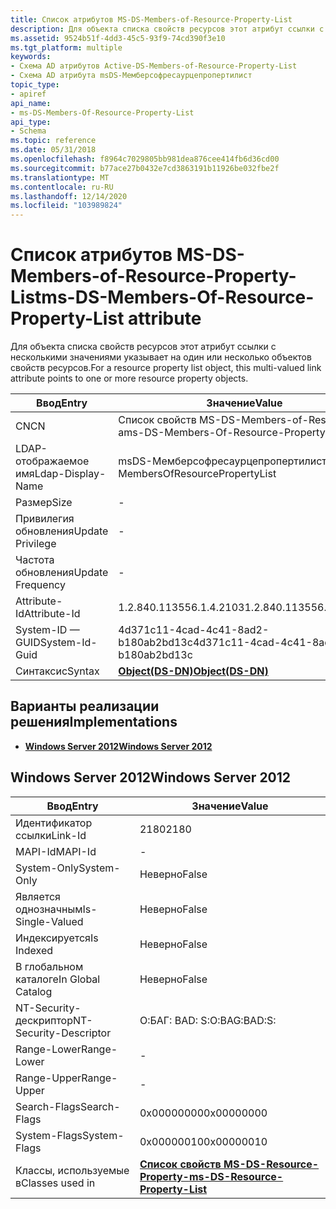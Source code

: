 ```yaml
---
title: Список атрибутов MS-DS-Members-of-Resource-Property-List
description: Для объекта списка свойств ресурсов этот атрибут ссылки с несколькими значениями указывает на один или несколько объектов свойств ресурсов.
ms.assetid: 9524b51f-4dd3-45c5-93f9-74cd390f3e10
ms.tgt_platform: multiple
keywords:
- Схема AD атрибутов Active-DS-Members-of-Resource-Property-List
- Схема AD атрибута msDS-Мемберсофресаурцепропертилист
topic_type:
- apiref
api_name:
- ms-DS-Members-Of-Resource-Property-List
api_type:
- Schema
ms.topic: reference
ms.date: 05/31/2018
ms.openlocfilehash: f8964c7029805bb981dea876cee414fb6d36cd00
ms.sourcegitcommit: b77ace27b0432e7cd3863191b11926be032fbe2f
ms.translationtype: MT
ms.contentlocale: ru-RU
ms.lasthandoff: 12/14/2020
ms.locfileid: "103989824"
---
```

# <a name="ms-ds-members-of-resource-property-list-attribute"></a><span data-ttu-id="6ba24-105">Список атрибутов MS-DS-Members-of-Resource-Property-List</span><span class="sxs-lookup"><span data-stu-id="6ba24-105">ms-DS-Members-Of-Resource-Property-List attribute</span></span>

<span data-ttu-id="6ba24-106">Для объекта списка свойств ресурсов этот атрибут ссылки с несколькими значениями указывает на один или несколько объектов свойств ресурсов.</span><span class="sxs-lookup"><span data-stu-id="6ba24-106">For a resource property list object, this multi-valued link attribute points to one or more resource property objects.</span></span>



| <span data-ttu-id="6ba24-107">Ввод</span><span class="sxs-lookup"><span data-stu-id="6ba24-107">Entry</span></span> | <span data-ttu-id="6ba24-108">Значение</span><span class="sxs-lookup"><span data-stu-id="6ba24-108">Value</span></span> |
|-------------------|-----------------------------------------|
| <span data-ttu-id="6ba24-109">CN</span><span class="sxs-lookup"><span data-stu-id="6ba24-109">CN</span></span>                | <span data-ttu-id="6ba24-110">Список свойств MS-DS-Members-of-Resource-a</span><span class="sxs-lookup"><span data-stu-id="6ba24-110">ms-DS-Members-Of-Resource-Property-List</span></span> |
| <span data-ttu-id="6ba24-111">LDAP-отображаемое имя</span><span class="sxs-lookup"><span data-stu-id="6ba24-111">Ldap-Display-Name</span></span> | <span data-ttu-id="6ba24-112">msDS-Мемберсофресаурцепропертилист</span><span class="sxs-lookup"><span data-stu-id="6ba24-112">msDS-MembersOfResourcePropertyList</span></span>      |
| <span data-ttu-id="6ba24-113">Размер</span><span class="sxs-lookup"><span data-stu-id="6ba24-113">Size</span></span>              | \-                                      |
| <span data-ttu-id="6ba24-114">Привилегия обновления</span><span class="sxs-lookup"><span data-stu-id="6ba24-114">Update Privilege</span></span>  | \-                                      |
| <span data-ttu-id="6ba24-115">Частота обновления</span><span class="sxs-lookup"><span data-stu-id="6ba24-115">Update Frequency</span></span>  | \-                                      |
| <span data-ttu-id="6ba24-116">Attribute-Id</span><span class="sxs-lookup"><span data-stu-id="6ba24-116">Attribute-Id</span></span>      | <span data-ttu-id="6ba24-117">1.2.840.113556.1.4.2103</span><span class="sxs-lookup"><span data-stu-id="6ba24-117">1.2.840.113556.1.4.2103</span></span>                 |
| <span data-ttu-id="6ba24-118">System-ID — GUID</span><span class="sxs-lookup"><span data-stu-id="6ba24-118">System-Id-Guid</span></span>    | <span data-ttu-id="6ba24-119">4d371c11-4cad-4c41-8ad2-b180ab2bd13c</span><span class="sxs-lookup"><span data-stu-id="6ba24-119">4d371c11-4cad-4c41-8ad2-b180ab2bd13c</span></span>    |
| <span data-ttu-id="6ba24-120">Синтаксис</span><span class="sxs-lookup"><span data-stu-id="6ba24-120">Syntax</span></span>            | [<span data-ttu-id="6ba24-121">**Object(DS-DN)**</span><span class="sxs-lookup"><span data-stu-id="6ba24-121">**Object(DS-DN)**</span></span>](s-object-ds-dn.md) |



## <a name="implementations"></a><span data-ttu-id="6ba24-122">Варианты реализации решения</span><span class="sxs-lookup"><span data-stu-id="6ba24-122">Implementations</span></span>

-   [<span data-ttu-id="6ba24-123">**Windows Server 2012**</span><span class="sxs-lookup"><span data-stu-id="6ba24-123">**Windows Server 2012**</span></span>](#windows-server-2012)

## <a name="windows-server-2012"></a><span data-ttu-id="6ba24-124">Windows Server 2012</span><span class="sxs-lookup"><span data-stu-id="6ba24-124">Windows Server 2012</span></span>



| <span data-ttu-id="6ba24-125">Ввод</span><span class="sxs-lookup"><span data-stu-id="6ba24-125">Entry</span></span> | <span data-ttu-id="6ba24-126">Значение</span><span class="sxs-lookup"><span data-stu-id="6ba24-126">Value</span></span> |
|------------------------|--------------------------------------------------------------------------------|
| <span data-ttu-id="6ba24-127">Идентификатор ссылки</span><span class="sxs-lookup"><span data-stu-id="6ba24-127">Link-Id</span></span>                | <span data-ttu-id="6ba24-128">2180</span><span class="sxs-lookup"><span data-stu-id="6ba24-128">2180</span></span>                                                                           |
| <span data-ttu-id="6ba24-129">MAPI-Id</span><span class="sxs-lookup"><span data-stu-id="6ba24-129">MAPI-Id</span></span>                | \-                                                                             |
| <span data-ttu-id="6ba24-130">System-Only</span><span class="sxs-lookup"><span data-stu-id="6ba24-130">System-Only</span></span>            | <span data-ttu-id="6ba24-131">Неверно</span><span class="sxs-lookup"><span data-stu-id="6ba24-131">False</span></span>                                                                          |
| <span data-ttu-id="6ba24-132">Является однозначным</span><span class="sxs-lookup"><span data-stu-id="6ba24-132">Is-Single-Valued</span></span>       | <span data-ttu-id="6ba24-133">Неверно</span><span class="sxs-lookup"><span data-stu-id="6ba24-133">False</span></span>                                                                          |
| <span data-ttu-id="6ba24-134">Индексируется</span><span class="sxs-lookup"><span data-stu-id="6ba24-134">Is Indexed</span></span>             | <span data-ttu-id="6ba24-135">Неверно</span><span class="sxs-lookup"><span data-stu-id="6ba24-135">False</span></span>                                                                          |
| <span data-ttu-id="6ba24-136">В глобальном каталоге</span><span class="sxs-lookup"><span data-stu-id="6ba24-136">In Global Catalog</span></span>      | <span data-ttu-id="6ba24-137">Неверно</span><span class="sxs-lookup"><span data-stu-id="6ba24-137">False</span></span>                                                                          |
| <span data-ttu-id="6ba24-138">NT-Security-дескриптор</span><span class="sxs-lookup"><span data-stu-id="6ba24-138">NT-Security-Descriptor</span></span> | <span data-ttu-id="6ba24-139">О:БАГ: BAD: S:</span><span class="sxs-lookup"><span data-stu-id="6ba24-139">O:BAG:BAD:S:</span></span>                                                                   |
| <span data-ttu-id="6ba24-140">Range-Lower</span><span class="sxs-lookup"><span data-stu-id="6ba24-140">Range-Lower</span></span>            | \-                                                                             |
| <span data-ttu-id="6ba24-141">Range-Upper</span><span class="sxs-lookup"><span data-stu-id="6ba24-141">Range-Upper</span></span>            | \-                                                                             |
| <span data-ttu-id="6ba24-142">Search-Flags</span><span class="sxs-lookup"><span data-stu-id="6ba24-142">Search-Flags</span></span>           | <span data-ttu-id="6ba24-143">0x00000000</span><span class="sxs-lookup"><span data-stu-id="6ba24-143">0x00000000</span></span>                                                                     |
| <span data-ttu-id="6ba24-144">System-Flags</span><span class="sxs-lookup"><span data-stu-id="6ba24-144">System-Flags</span></span>           | <span data-ttu-id="6ba24-145">0x00000010</span><span class="sxs-lookup"><span data-stu-id="6ba24-145">0x00000010</span></span>                                                                     |
| <span data-ttu-id="6ba24-146">Классы, используемые в</span><span class="sxs-lookup"><span data-stu-id="6ba24-146">Classes used in</span></span>        | [<span data-ttu-id="6ba24-147">**Список свойств MS-DS-Resource-Property-**</span><span class="sxs-lookup"><span data-stu-id="6ba24-147">**ms-DS-Resource-Property-List**</span></span>](c-msds-resourcepropertylist.md)<br/> |



 

 





